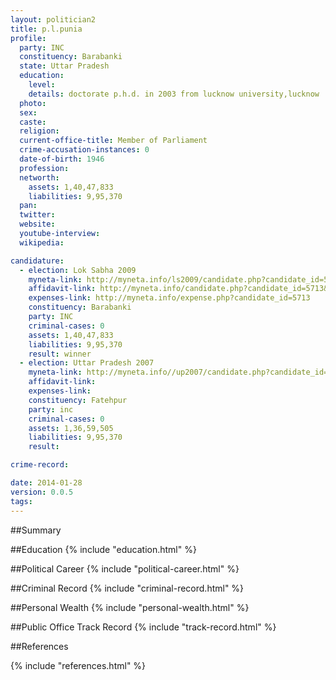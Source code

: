 ```yaml
---
layout: politician2
title: p.l.punia
profile: 
  party: INC
  constituency: Barabanki
  state: Uttar Pradesh
  education: 
    level: 
    details: doctorate p.h.d. in 2003 from lucknow university,lucknow
  photo: 
  sex: 
  caste: 
  religion: 
  current-office-title: Member of Parliament
  crime-accusation-instances: 0
  date-of-birth: 1946
  profession: 
  networth: 
    assets: 1,40,47,833
    liabilities: 9,95,370
  pan: 
  twitter: 
  website: 
  youtube-interview: 
  wikipedia: 

candidature: 
  - election: Lok Sabha 2009
    myneta-link: http://myneta.info/ls2009/candidate.php?candidate_id=5713
    affidavit-link: http://myneta.info/candidate.php?candidate_id=5713&scan=original
    expenses-link: http://myneta.info/expense.php?candidate_id=5713
    constituency: Barabanki 
    party: INC
    criminal-cases: 0
    assets: 1,40,47,833
    liabilities: 9,95,370
    result: winner 
  - election: Uttar Pradesh 2007
    myneta-link: http://myneta.info//up2007/candidate.php?candidate_id=888
    affidavit-link: 
    expenses-link: 
    constituency: Fatehpur 
    party: inc
    criminal-cases: 0
    assets: 1,36,59,505
    liabilities: 9,95,370
    result:  

crime-record: 

date: 2014-01-28
version: 0.0.5
tags: 
---
```

##Summary


##Education
{% include "education.html" %}


##Political Career
{% include "political-career.html" %}


##Criminal Record
{% include "criminal-record.html" %}


##Personal Wealth
{% include "personal-wealth.html" %}


##Public Office Track Record
{% include "track-record.html" %}


##References


{% include "references.html" %}